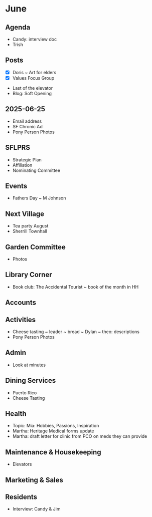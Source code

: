 # June

## Agenda

* Candy: interview doc
* Trish

## Posts

* [x] Doris ~ Art for elders
* [x] Values Focus Group
* Last of the elevator
* Blog: Soft Opening


## 2025-06-25

* Email address
* SF Chronic Ad
* Pony Person Photos

## SFLPRS

* Strategic Plan
* Affiliation
* Nominating Committee

## Events

* Fathers Day ~ M Johnson

## Next Village

* Tea party August
* Sherrill Townhall

## Garden Committee

* Photos

## Library Corner

* Book club: The Accidental Tourist ~ book of the month in HH

## Accounts

## Activities

* Cheese tasting ~ leader ~ bread ~ Dylan ~ theo: descriptions
* Pony Person Photos

## Admin

* Look at minutes

## Dining Services

* Puerto Rico
* Cheese Tasting

## Health

* Topic: Mia: Hobbies, Passions, Inspiration
* Martha: Heritage Medical forms update
* Martha: draft letter for clinic from PCO on meds they can provide

## Maintenance & Housekeeping

* Elevators

## Marketing & Sales



## Residents

* Interview: Candy & Jim
